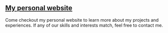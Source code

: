 ## [My personal website](https://quintinsim.herokuapp.com/)

Come checkout my personal website to learn more about my projects and experiences. If any of our skills and interests match, feel free to contact me.
